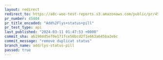 ```yaml
---
layout: redirect
redirect_to: https://a8c-woo-test-reports.s3.amazonaws.com/public/pr/45404/api/index.html
pr_number: 45404
pr_title_encoded: "Add%2Flys+status+pill"
pr_test_type: api
last_published: "2024-03-11 01:47:53 +0000"
commit_sha: a61904d5ef0e171fce56bcd2f1e663a645ba2ebc
commit_message: "remove duplicat status"
branch_name: add/lys-status-pill
passed: true
---
```

